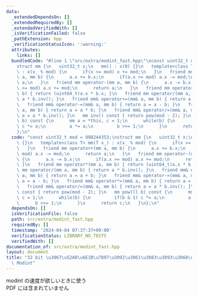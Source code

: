 ```yaml
---
data:
  _extendedDependsOn: []
  _extendedRequiredBy: []
  _extendedVerifiedWith: []
  _isVerificationFailed: false
  _pathExtension: hpp
  _verificationStatusIcon: ':warning:'
  attributes:
    links: []
  bundledCode: "#line 1 \"src/extra/modint_fast.hpp\"\nconst uint32_t mod = 998244353;\n\
    struct mm {\n   uint32_t x;\n   mm() : x(0) {}\n   template<class T> mm(T x_)\
    \ : x(x_ % mod) {\n      if(x >= mod) x += mod;\n   }\n   friend mm operator+(mm\
    \ a, mm b) {\n      a.x += b.x;\n      if(a.x >= mod) a.x -= mod;\n      return\
    \ a;\n   }\n   friend mm operator-(mm a, mm b) {\n      a.x -= b.x;\n      if(a.x\
    \ >= mod) a.x += mod;\n      return a;\n   }\n   friend mm operator*(mm a, mm\
    \ b) { return (uint64_t)a.x * b.x; }\n   friend mm operator/(mm a, mm b) { return\
    \ a * b.inv(); }\n   friend mm& operator+=(mm& a, mm b) { return a = a + b; }\n\
    \   friend mm& operator-=(mm& a, mm b) { return a = a - b; }\n   friend mm& operator*=(mm&\
    \ a, mm b) { return a = a * b; }\n   friend mm& operator/=(mm& a, mm b) { return\
    \ a = a * b.inv(); }\n   mm inv() const { return pow(mod - 2); }\n   mm pow(ll\
    \ b) const {\n      mm a = *this, c = 1;\n      while(b) {\n         if(b & 1)\
    \ c *= a;\n         a *= a;\n         b >>= 1;\n      }\n      return c;\n   }\n\
    };\n"
  code: "const uint32_t mod = 998244353;\nstruct mm {\n   uint32_t x;\n   mm() : x(0)\
    \ {}\n   template<class T> mm(T x_) : x(x_ % mod) {\n      if(x >= mod) x += mod;\n\
    \   }\n   friend mm operator+(mm a, mm b) {\n      a.x += b.x;\n      if(a.x >=\
    \ mod) a.x -= mod;\n      return a;\n   }\n   friend mm operator-(mm a, mm b)\
    \ {\n      a.x -= b.x;\n      if(a.x >= mod) a.x += mod;\n      return a;\n  \
    \ }\n   friend mm operator*(mm a, mm b) { return (uint64_t)a.x * b.x; }\n   friend\
    \ mm operator/(mm a, mm b) { return a * b.inv(); }\n   friend mm& operator+=(mm&\
    \ a, mm b) { return a = a + b; }\n   friend mm& operator-=(mm& a, mm b) { return\
    \ a = a - b; }\n   friend mm& operator*=(mm& a, mm b) { return a = a * b; }\n\
    \   friend mm& operator/=(mm& a, mm b) { return a = a * b.inv(); }\n   mm inv()\
    \ const { return pow(mod - 2); }\n   mm pow(ll b) const {\n      mm a = *this,\
    \ c = 1;\n      while(b) {\n         if(b & 1) c *= a;\n         a *= a;\n   \
    \      b >>= 1;\n      }\n      return c;\n   }\n};\n"
  dependsOn: []
  isVerificationFile: false
  path: src/extra/modint_fast.hpp
  requiredBy: []
  timestamp: '2024-04-04 07:37:37+09:00'
  verificationStatus: LIBRARY_NO_TESTS
  verifiedWith: []
documentation_of: src/extra/modint_fast.hpp
layout: document
title: "32 bit \u3067\u52A0\u6E1B\u7B97\u3092\u3061\u3083\u3093\u3068\u66F8\u3044\u305F\
  \ Modint"
---
```


modint の速度が欲しいときに使う  
PDF には含まれていません


